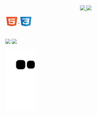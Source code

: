 <div align="center">
  <a href="https://github.com/PauloAraujoDEV25">
  <img height="145em" src="https://github-readme-stats.vercel.app/api?username=PauloAraujoDEV25&show_icons=true&theme=dracula&include_all_commits=true&count_private=true"/>
  <img height="145em" src="https://github-readme-stats.vercel.app/api/top-langs/?username=PauloAraujoDEV25&layout=compact&langs_count=7&theme=dracula"/>
 </div>
  
  <div style="display: inline"><br>
  <img align="center" alt="HTML-CSS" height="30" width="40" alt=" Logo HTML" src="https://raw.githubusercontent.com/devicons/devicon/master/icons/html5/html5-original.svg">
  <img align="center" alt="HTML-CSS" height="30" width="40" alt=" Logo CSS"src="https://raw.githubusercontent.com/devicons/devicon/master/icons/css3/css3-original.svg">
  <src="https://media.discordapp.net/attachments/639956127056134178/890373478988013628/Publicacoes_Instagram_1_1.png?width=676&height=676">
</div>
    <div> 
     
  #
  <div style="display: inline">    
  <a href="https://instagram.com/" target="_blank" target="_blank"><img src="https://img.shields.io/badge/-Instagram-%23E4405F?style=for-the-badge&logo=instagram&logoColor=white" target="_blank"></a>
  <a href="https://www.linkedin.com/in/
" target="_blank"><img src="https://img.shields.io/badge/-LinkedIn-%230077B5?style=for-the-badge&logo=linkedin&logoColor=white" target="_blank"></a> 
     
  ![Snake animation](https://github.com/rafaballerini/rafaballerini/blob/output/github-contribution-grid-snake.svg)
 
</div>
